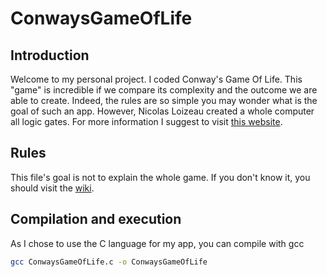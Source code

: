# ConwaysGameOfLife

## Introduction

Welcome to my personal project. I coded Conway's Game Of Life. This "game" is incredible if we compare its complexity and the outcome we are able to create. Indeed, the rules are so simple you may wonder what is the goal of such an app. However, Nicolas Loizeau created a whole computer all logic gates. For more information I suggest to visit <a href="https://www.nicolasloizeau.com/gol-computer">this website</a>.

## Rules

This file's goal is not to explain the whole game. If you don't know it, you should visit the <a href="https://en.wikipedia.org/wiki/Conway%27s_Game_of_Life">wiki</a>.

## Compilation and execution

As I chose to use the C language for my app, you can compile with gcc 
````bash
gcc ConwaysGameOfLife.c -o ConwaysGameOfLife
````

